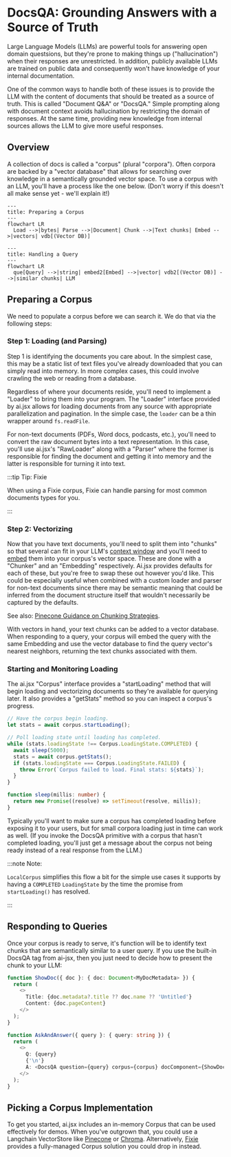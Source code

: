 # DocsQA: Grounding Answers with a Source of Truth

Large Language Models (LLMs) are powerful tools for answering open domain questsions, but they're prone to making things up ("hallucination") when their responses are unrestricted. In addition, publicly available LLMs are trained on public data and consequently won't have knowledge of your internal documentation.

One of the common ways to handle both of these issues is to provide the LLM with the content of documents that should be treated as a source of truth. This is called "Document Q&A" or "DocsQA." Simple prompting along with document context avoids hallucination by restricting the domain of responses. At the same time, providing new knowledge from internal sources allows the LLM to give more useful responses.

## Overview

A collection of docs is called a "corpus" (plural "corpora"). Often corpora are backed by a "vector database" that allows for searching over knowledge in a semantically grounded vector space. To use a corpus with an LLM, you'll have a process like the one below. (Don't worry if this doesn't all make sense yet - we'll explain it!)

```mermaid
---
title: Preparing a Corpus
---
flowchart LR
  Load -->|bytes| Parse -->|Document| Chunk -->|Text chunks| Embed -->|vectors| vdb[(Vector DB)]
```

```mermaid
---
title: Handling a Query
---
flowchart LR
  que[Query] -->|string| embed2[Embed] -->|vector| vdb2[(Vector DB)] -->|similar chunks| LLM
```

## Preparing a Corpus

We need to populate a corpus before we can search it. We do that via the following steps:

### Step 1: Loading (and Parsing)

Step 1 is identifying the documents you care about. In the simplest case, this may be a static list of text files you've already downloaded that you can simply read into memory. In more complex cases, this could involve crawling the web or reading from a database.

Regardless of where your documents reside, you'll need to implement a "Loader" to bring them into your program. The "Loader" interface provided by ai.jsx allows for loading documents from any source with appropriate parallelization and pagination. In the simple case, the `loader` can be a thin wrapper around `fs.readFile`.

For non-text documents (PDFs, Word docs, podcasts, etc.), you'll need to convert the raw document bytes into a text representation. In this case, you'll use ai.jsx's "RawLoader" along with a "Parser" where the former is responsible for finding the document and getting it into memory and the latter is responsible for turning it into text.

:::tip Tip: Fixie

When using a Fixie corpus, Fixie can handle parsing for most common documents types for you.

:::

### Step 2: Vectorizing

Now that you have text documents, you'll need to split them into "chunks" so that several can fit in your LLM's [context window](./brand-new.md#context-window) and you'll need to [embed](./brand-new.md#semantic-similarity-embeddings) them into your corpus's vector space. These are done with a "Chunker" and an "Embedding" respectively. Ai.jsx provides defaults for each of these, but you're free to swap these out however you'd like. This could be especially useful when combined with a custom loader and parser for non-text documents since there may be semantic meaning that could be inferred from the document structure itself that wouldn't necessarily be captured by the defaults.

See also: [Pinecone Guidance on Chunking Strategies](https://www.pinecone.io/learn/chunking-strategies/).

With vectors in hand, your text chunks can be added to a vector database. When responding to a query, your corpus will embed the query with the same Embedding and use the vector database to find the query vector's nearest neighbors, returning the text chunks associated with them.

### Starting and Monitoring Loading

The ai.jsx "Corpus" interface provides a "startLoading" method that will begin loading and vectorizing documents so they're available for querying later. It also provides a "getStats" method so you can inspect a corpus's progress.

```typescript
// Have the corpus begin loading.
let stats = await corpus.startLoading();

// Poll loading state until loading has completed.
while (stats.loadingState !== Corpus.LoadingState.COMPLETED) {
  await sleep(5000);
  stats = await corpus.getStats();
  if (stats.loadingState === Corpus.LoadingState.FAILED) {
    throw Error(`Corpus failed to load. Final stats: ${stats}`);
  }
}

function sleep(millis: number) {
  return new Promise((resolve) => setTimeout(resolve, millis));
}
```

Typically you'll want to make sure a corpus has completed loading before exposing it to your users, but for small corpora loading just in time can work as well. (If you invoke the DocsQA primitive with a corpus that hasn't completed loading, you'll just get a message about the corpus not being ready instead of a real response from the LLM.)

:::note Note:

`LocalCorpus` simplifies this flow a bit for the simple use cases it supports by having a `COMPLETED` `LoadingState` by the time the promise from `startLoading()` has resolved.

:::

## Responding to Queries

Once your corpus is ready to serve, it's function will be to identify text chunks that are semantically similar to a user query. If you use the built-in DocsQA tag from ai-jsx, then you just need to decide how to present the chunk to your LLM:

```typescript
function ShowDoc({ doc }: { doc: Document<MyDocMetadata> }) {
  return (
    <>
      Title: {doc.metadata?.title ?? doc.name ?? 'Untitled'}
      Content: {doc.pageContent}
    </>
  );
}

function AskAndAnswer({ query }: { query: string }) {
  return (
    <>
      Q: {query}
      {'\n'}
      A: <DocsQA question={query} corpus={corpus} docComponent={ShowDoc} />
    </>
  );
}
```

## Picking a Corpus Implementation

To get you started, ai.jsx includes an in-memory Corpus that can be used effectively for demos. When you've outgrown that, you could use a Langchain VectorStore like [Pinecone](https://www.pinecone.io/) or [Chroma](https://www.trychroma.com/). Alternatively, [Fixie](https://www.fixie.ai) provides a fully-managed Corpus solution you could drop in instead.
